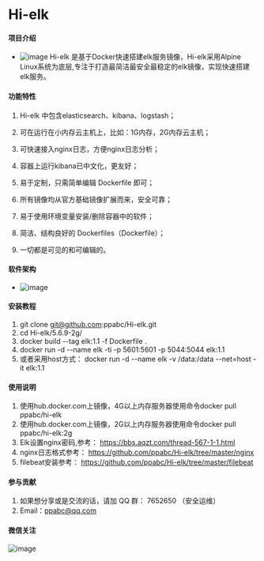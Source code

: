 # Hi-elk

#### 项目介绍
- ![image](https://github.com/ppabc/Hi-elk/raw/master/images/Hi-elk.png)
Hi-elk 是基于Docker快速搭建elk服务镜像，Hi-elk采用Alpine Linux系统为底层,专注于打造最简洁最安全最稳定的elk镜像，实现快速搭建elk服务。


#### 功能特性
1. Hi-elk 中包含elasticsearch、kibana、logstash；

2. 可在运行在小内存云主机上，比如：1G内存，2G内存云主机；

3. 可快速接入nginx日志，方便nginx日志分析；

4. 容器上运行kibana已中文化，更友好；

5. 易于定制，只需简单编辑 Dockerfile 即可；

6. 所有镜像均从官方基础镜像扩展而来，安全可靠；

7. 易于使用环境变量安装/删除容器中的软件；

8. 简洁、结构良好的 Dockerfiles（Dockerfile）；

9. 一切都是可见的和可编辑的。


#### 软件架构

- ![image](https://github.com/ppabc/Hi-elk/raw/master/images/elk.png)

#### 安装教程

1. git clone git@github.com:ppabc/Hi-elk.git
2. cd Hi-elk/5.6.9-2g/
3. docker build --tag elk:1.1 -f Dockerfile .
4. docker run -d --name elk -ti -p 5601:5601 -p 5044:5044 elk:1.1
5. 或者采用host方式： docker run -d --name elk  -v /data:/data --net=host -it elk:1.1

#### 使用说明

1. 使用hub.docker.com上镜像，4G以上内存服务器使用命令docker pull ppabc/hi-elk
2. 使用hub.docker.com上镜像，2G以上内存服务器使用命令docker pull ppabc/hi-elk:2g
3. Elk设置nginx密码,参考： https://bbs.aqzt.com/thread-567-1-1.html
4. nginx日志格式参考： https://github.com/ppabc/Hi-elk/tree/master/nginx
5. filebeat安装参考： https://github.com/ppabc/Hi-elk/tree/master/filebeat

#### 参与贡献

1. 如果想分享或是交流的话，请加 QQ 群： 7652650 （安全运维）
2. Email：ppabc@qq.com

#### 微信关注

![image](https://git.oschina.net/aqztcom/kjyw/raw/master/images/aqzt.jpg)



